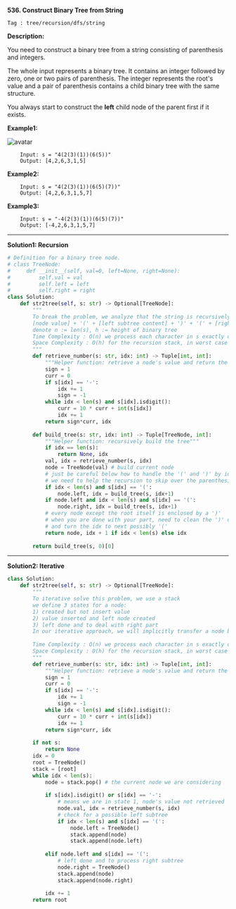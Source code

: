 **536. Construct Binary Tree from String**

```Tag : tree/recursion/dfs/string```

**Description:**

You need to construct a binary tree from a string consisting of parenthesis and integers.

The whole input represents a binary tree. It contains an integer followed by zero, one or two pairs of parenthesis. The integer represents the root's value and a pair of parenthesis contains a child binary tree with the same structure.

You always start to construct the **left** child node of the parent first if it exists.

**Example1:**

![avatar](Fig/536-E1.jpg)

		Input: s = "4(2(3)(1))(6(5))"
		Output: [4,2,6,3,1,5]

**Example2:**

		Input: s = "4(2(3)(1))(6(5)(7))"
		Output: [4,2,6,3,1,5,7]

**Example3:**

		Input: s = "-4(2(3)(1))(6(5)(7))"
		Output: [-4,2,6,3,1,5,7]

-----------

**Solution1: Recursion**

```python
# Definition for a binary tree node.
# class TreeNode:
#     def __init__(self, val=0, left=None, right=None):
#         self.val = val
#         self.left = left
#         self.right = right
class Solution:
    def str2tree(self, s: str) -> Optional[TreeNode]:
        """
        To break the problem, we analyze that the string is recursively given as:
        [node value] + '(' + [left subtree content] + ')' + '(' + [right subtree content] + ')'
        denote n := len(s), h := height of binary tree
        Time Complexity : O(n) we process each character in s exactly once
        Space Complexity : O(h) for the recursion stack, in worst case could be O(n)
        """
        def retrieve_number(s: str, idx: int) -> Tuple[int, int]:
            """Helper function: retrieve a node's value and return the next idx"""
            sign = 1
            curr = 0
            if s[idx] == '-':
                idx += 1
                sign = -1
            while idx < len(s) and s[idx].isdigit():
                curr = 10 * curr + int(s[idx])
                idx += 1
            return sign*curr, idx
        
        def build_tree(s: str, idx: int) -> Tuple[TreeNode, int]:
            """Helper function: recursively build the tree"""
            if idx == len(s):
                return None, idx
            val, idx = retrieve_number(s, idx)
            node = TreeNode(val) # build current node
            # just be careful below how to handle the '(' and ')' by idx+1
            # we need to help the recursion to skip over the parenthesis
            if idx < len(s) and s[idx] == '(':
                node.left, idx = build_tree(s, idx+1)
            if node.left and idx < len(s) and s[idx] == '(':
                node.right, idx = build_tree(s, idx+1)
            # every node except the root itself is enclosed by a ')'
            # when you are done with your part, need to clean the ')' up
            # and turn the idx to next possibly '('
            return node, idx + 1 if idx < len(s) else idx
        
        return build_tree(s, 0)[0]
```

-----------

**Solution2: Iterative**

```python
class Solution:
    def str2tree(self, s: str) -> Optional[TreeNode]:
        """
        To iterative solve this problem, we use a stack
        we define 3 states for a node:
        1) created but not insert value
        2) value inserted and left node created
        3) left done and to deal with right part
        In our iterative approach, we will implicitly transfer a node between these 3 states
        
        Time Complexity : O(n) we process each character in s exactly once
        Space Complexity : O(h) for the recursion stack, in worst case could be O(n)
        """
        def retrieve_number(s: str, idx: int) -> Tuple[int, int]:
            """Helper function: retrieve a node's value and return the next idx"""
            sign = 1
            curr = 0
            if s[idx] == '-':
                idx += 1
                sign = -1
            while idx < len(s) and s[idx].isdigit():
                curr = 10 * curr + int(s[idx])
                idx += 1
            return sign*curr, idx
        
        if not s:
            return None
        idx = 0
        root = TreeNode()
        stack = [root]
        while idx < len(s):
            node = stack.pop() # the current node we are considering
            
            if s[idx].isdigit() or s[idx] == '-':
                # means we are in state 1, node's value not retrieved
                node.val, idx = retrieve_number(s, idx)
                # check for a possible left subtree
                if idx < len(s) and s[idx] == '(':
                    node.left = TreeNode()
                    stack.append(node)
                    stack.append(node.left)
            
            elif node.left and s[idx] == '(':
                # left done and to process right subtree
                node.right = TreeNode()
                stack.append(node)
                stack.append(node.right)
            
            idx += 1
        return root
```
